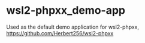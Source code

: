 # wsl2-phpxx_demo-app

Used as the default demo application for wsl2-phpxx, https://github.com/Herbert256/wsl2-phpxx